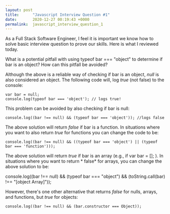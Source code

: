 ```yaml
---
layout: post
title:      "Javascript Interview Question #1"
date:       2020-12-27 00:19:43 +0000
permalink:  javascript_interview_question_1
---
```


As a Full Stack Software Engineer, I feel it is important we know how to solve basic interview question to prove our skills. Here is what I reviewed today.


What is a potential pitfall with using typeof bar === "object" to determine if bar is an object? How can this pitfall be avoided?


Although the above is a reliable way of checking if bar is an object, *null* is also considered an object.  The following code will, log *true* (not false) to the console:

```
var bar = null;
console.log(typeof bar === 'object'); // logs true!
```

This problem can be avoided by also checking if bar is null:

`console.log((bar !== null) && (typeof bar === 'object')); //logs false`

The above solution will return *false* if bar is a function. In situations where you want to also return *true* for functions you can change the code to be:

`console.log((bar !== null) && ((typeof bar === 'object') || (typeof bar === 'function')));`

The above solution will return *true* if bar is an array (e.g., if var bar = []; ). In situations where you want to return * false* for arrays, you can change the above solution to be:

console.log((bar !== null) && (typeof bar === "object") && (toString.call(bar) !== "[object Array]"));

However, there's one other alternative that returns *false* for nulls, arrays, and functions, but *true* for objects:

`console.log((bar !== null) && (bar.constructor === Object));`






